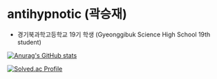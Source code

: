 # antihypnotic (곽승재)

* 경기북과학고등학교 19기 학생 (Gyeonggibuk Science High School 19th student)

[![Anurag's GitHub stats](https://github-readme-stats.vercel.app/api?username=antihypnotic&show_icons=true&theme=dark)](https://github.com/anuraghazra/github-readme-stats)

[![Solved.ac Profile](http://mazassumnida.wtf/api/v2/generate_badge?boj=jssjhammer)](https://solved.ac/jssjhammer/)                

<!---
antihypnotic/antihypnotic is a ✨ special ✨ repository because its `README.md` (this file) appears on your GitHub profile.
You can click the Preview link to take a look at your changes.
--->

